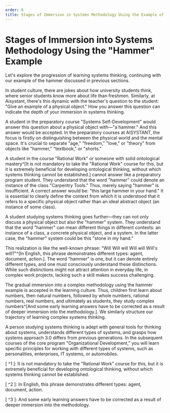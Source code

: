 ```yaml
---
order: 8
title: Stages of Immersion in Systems Methodology Using the Example of a "Hammer"
---
```


# Stages of Immersion into Systems Methodology Using the "Hammer" Example

Let's explore the progression of learning systems thinking, continuing with our example of the hammer discussed in previous sections.

In student culture, there are jokes about how university students think, where senior students know more about life than freshmen. Similarly, at Aisystant, there's this dynamic with the teacher's question to the student: "Give an example of a physical object." How you answer this question can indicate the depth of your immersion in systems thinking.

A student in the preparatory course "Systems Self-Development" would answer this question about a physical object with—"a hammer." And this answer would be accepted. In the preparatory courses at AISYSTANT, the focus is firstly on distinguishing between the physical world and the mental space. It's crucial to separate "age," "freedom," "love," or "theory" from objects like "hammer," "textbook," or "shorts."

A student in the course "Rational Work" or someone with solid ontological mastery^[It is not mandatory to take the "Rational Work" course for this, but it is extremely beneficial for developing ontological thinking, without which systems thinking cannot be established.] cannot answer like a preparatory program student. They understand that the word "hammer" could denote an instance of the class "Carpentry Tools." Thus, merely saying "hammer" is insufficient. A correct answer would be: "this large hammer in your hand." It is essential to clearly define the context from which it is understood that it refers to a specific physical object rather than an ideal abstract object (an instance of some class).

A student studying systems thinking goes further—they can not only discuss a physical object but also the "hammer" system. They understand that the word "hammer" can mean different things in different contexts: an instance of a class, a concrete physical object, and a system. In the latter case, the "hammer" system could be this "stone in my hand."

This realization is like the well-known phrase: "Will Will will Will will Will's will?"^[In English, this phrase demonstrates different types: agent, document, action.]. The word "hammer" is one, but it can denote entirely different types, and one must consciously understand these distinctions. While such distinctions might not attract attention in everyday life, in complex work projects, lacking such a skill makes success challenging.

The gradual immersion into a complex methodology using the hammer example is accepted in the learning culture. Thus, children first learn about numbers, then natural numbers, followed by whole numbers, rational numbers, real numbers, and ultimately as students, they study complex numbers^[And some early learning answers have to be corrected as a result of deeper immersion into the methodology.]. We similarly structure our trajectory of learning complex systems thinking.

A person studying systems thinking is adept with general tools for thinking about systems, understands different types of systems, and grasps how systems approach 3.0 differs from previous generations. In the subsequent courses of the core program "Organizational Development," you will learn specific principles for working with different types of systems, such as personalities, enterprises, IT systems, or automobiles.

[ ^1 ]: It is not mandatory to take the "Rational Work" course for this, but it is extremely beneficial for developing ontological thinking, without which systems thinking cannot be established.

[ ^2 ]: In English, this phrase demonstrates different types: agent, document, action.

[ ^3 ]: And some early learning answers have to be corrected as a result of deeper immersion into the methodology.